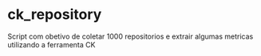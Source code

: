 # ck_repository
Script com obetivo de coletar 1000 repositorios e extrair algumas metricas utilizando a ferramenta CK
